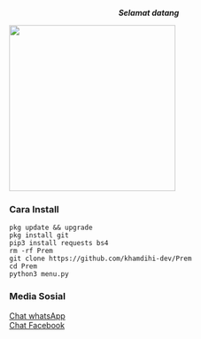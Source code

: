 <p align="center"><i><b>Selamat datang </i></b></p>
<img src="https://gifdb.com/images/high/glitching-hacker-hub-biwszmcveudzaori.gif" width="300"/>

### Cara Install
    pkg update && upgrade
    pkg install git
    pip3 install requests bs4
    rm -rf Prem
    git clone https://github.com/khamdihi-dev/Prem
    cd Prem
    python3 menu.py
### Media Sosial
<a href="https://wa.me/+6285729416714">Chat whatsApp</a></br>
<a href="https://www.facebook.com/profile.php?id=100090703092541">Chat Facebook</a>
